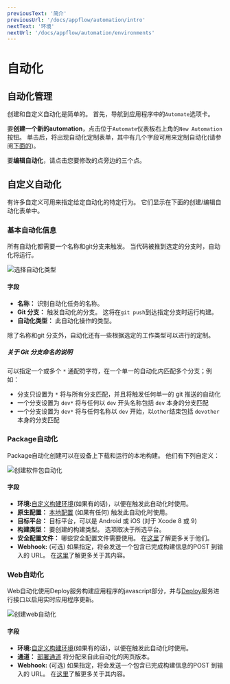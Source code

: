 ```yaml
---
previousText: '简介'
previousUrl: '/docs/appflow/automation/intro'
nextText: '环境'
nextUrl: '/docs/appflow/automation/environments'
---
```


# 自动化

## 自动化管理

创建和自定义自动化是简单的。 首先，导航到应用程序中的`Automate`选项卡。

要**创建一个新的automation**，点击位于`Automate`仪表板右上角的`New Automation`按钮。 单击后，将出现自动化定制表单，其中有几个字段可用来定制自动化(请参阅[下面的](#customizing-automations))。

要**编辑自动化**，请点击您要修改的点旁边的三个点。

## 自定义自动化

有许多自定义可用来指定给定自动化的特定行为。 它们显示在下面的创建/编辑自动化表单中。

### 基本自动化信息

所有自动化都需要一个名称和git分支来触发。 当代码被推到选定的分支时，自动化将运行。

![选择自动化类型](/docs/assets/img/appflow/ss-automation-create-type.png)

#### 字段

* **名称：** 识别自动化任务的名称。
* **Git 分支：** 触发自动化的分支。 这将在`git push`到达指定分支时运行构建。
* **自动化类型：** 此自动化操作的类型。

除了名称和git 分支外，自动化还有一些根据选定的工作类型可以进行的定制。

##### 关于 Git 分支命名的说明

可以指定一个或多个 `*` 通配符字符，在一个单一的自动化内匹配多个分支；例如：

* 分支只设置为 `*` 将与所有分支匹配，并且将触发任何单一的 git 推送的自动化
* 一个分支设置为 `dev*` 将与任何以 `dev` 开头名称包括 `dev` 本身的分支匹配
* 一个分支设置为 `dev*` 将与任何名称以 `dev` 开始，以`other`结束包括 `devother`本身的分支匹配

### Package自动化

Package自动化创建可以在设备上下载和运行的本地构建。 他们有下列自定义：

![创建软件包自动化](/docs/assets/img/appflow/ss-automation-create-package.png)

#### 字段

* **环境:**[自定义构建环境](/docs/appflow/environments/#custom-environments)(如果有的话)，以便在触发此自动化时使用。
* **原生配置：** [本地配置](/docs/appflow/package/intro#native-configs) (如果有任何) 触发此自动化时使用。
* **目标平台：** 目标平台，可以是 Android 或 iOS (对于 Xcode 8 或 9)
* **构建类型：** 要创建的构建类型。 选项取决于所选平台。
* **安全配置文件：** 哪些安全配置文件需要使用。 在[这里](/docs/appflow/package/credentials)了解更多关于他们。
* **Webhook:** (可选) 如果指定，将会发送一个包含已完成构建信息的POST 到输入的 URL。 在[这里](/docs/appflow/automation/webhooks)了解更多关于其内容。

### Web自动化

Web自动化使用Deploy服务构建应用程序的javascript部分，并与[Deploy](/docs/appflow/deploy/intro)服务进行接口以启用实时应用程序更新。

![创建web自动化](/docs/assets/img/appflow/ss-automation-create-web.png)

#### 字段

* **环境:**[自定义构建环境](/docs/appflow/environments/#custom-environments)(如果有的话)，以便在触发此自动化时使用。
* **通道：** [部署通道](/docs/appflow/deploy/channels) 将分配来自此自动化的网页版本。
* **Webhook:** (可选) 如果指定，将会发送一个包含已完成构建信息的POST 到输入的 URL。 在[这里](/docs/appflow/automation/webhooks)了解更多关于其内容。